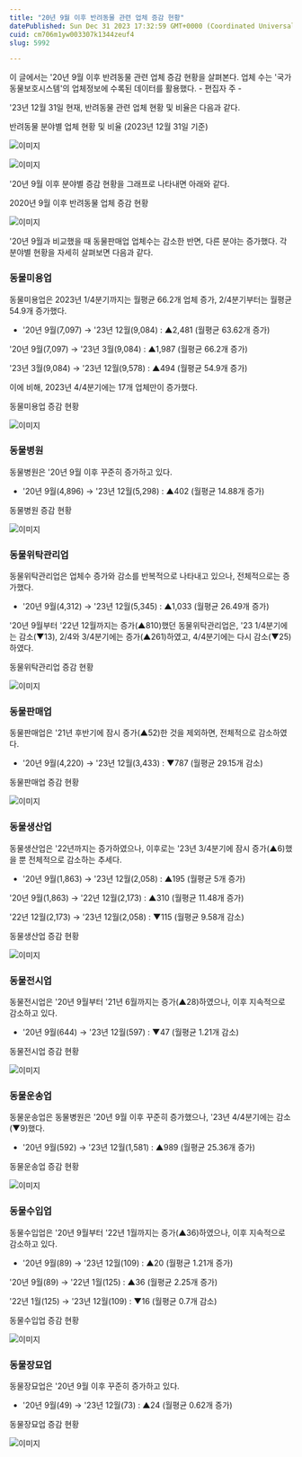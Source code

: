 ```yaml
---
title: "20년 9월 이후 반려동물 관련 업체 증감 현황"
datePublished: Sun Dec 31 2023 17:32:59 GMT+0000 (Coordinated Universal Time)
cuid: cm706m1yw003307k1344zeuf4
slug: 5992

---
```



이 글에서는 '20년 9월 이후 반려동물 관련 업체 증감 현황을 살펴본다. 업체 수는 '국가동물보호시스템'의 업체정보에 수록된 데이터를 활용했다. - 편집자 주 -

'23년 12월 31일 현재, 반려동물 관련 업체 현황 및 비율은 다음과 같다.

반려동물 분야별 업체 현황 및 비율 (2023년 12월 31일 기준)

![이미지](https://cdn.hashnode.com/res/hashnode/image/upload/v1739260178185/22b63eae-a7cb-4069-bbdc-2de5adcff64c.png)

![이미지](https://cdn.hashnode.com/res/hashnode/image/upload/v1739260179354/f547973e-832f-4268-881b-905f12f7afe1.png)

'20년 9월 이후 분야별 증감 현황을 그래프로 나타내면 아래와 같다.

2020년 9월 이후 반려동물 업체 증감 현황

![이미지](https://cdn.hashnode.com/res/hashnode/image/upload/v1739260180586/f2a9b860-7a47-4e0a-88b7-5f949357cfd9.png)

'20년 9월과 비교했을 때 동물판매업 업체수는 감소한 반면, 다른 분야는 증가했다. 각 분야별 현황을 자세히 살펴보면 다음과 같다.

### 동물미용업

동물미용업은 2023년 1/4분기까지는 월평균 66.2개 업체 증가, 2/4분기부터는 월평균 54.9개 증가했다.

* '20년 9월(7,097) → '23년 12월(9,084) : ▲2,481 (월평균 63.62개 증가)

'20년 9월(7,097) → '23년 3월(9,084) : ▲1,987 (월평균 66.2개 증가)

'23년 3월(9,084) → '23년 12월(9,578) : ▲494 (월평균 54.9개 증가)

이에 비해, 2023년 4/4분기에는 17개 업체만이 증가했다.

동물미용업 증감 현황

![이미지](https://cdn.hashnode.com/res/hashnode/image/upload/v1739260181750/54c21d33-67d3-4a3b-a938-735c6721560f.png)

### 동물병원

동물병원은 '20년 9월 이후 꾸준히 증가하고 있다.

* '20년 9월(4,896) → '23년 12월(5,298) : ▲402 (월평균 14.88개 증가)

동물병원 증감 현황

![이미지](https://cdn.hashnode.com/res/hashnode/image/upload/v1739260182910/c0132ab6-56cd-465d-b46f-c32b5f03654d.png)

### 동물위탁관리업

동물위탁관리업은 업체수 증가와 감소를 반복적으로 나타내고 있으나, 전체적으로는 증가했다.

* '20년 9월(4,312) → '23년 12월(5,345) : ▲1,033 (월평균 26.49개 증가)

'20년 9월부터 '22년 12월까지는 증가(▲810)했던 동물위탁관리업은, '23 1/4분기에는 감소(▼13), 2/4와 3/4분기에는 증가(▲261)하였고, 4/4분기에는 다시 감소(▼25)하였다.

동물위탁관리업 증감 현황

![이미지](https://cdn.hashnode.com/res/hashnode/image/upload/v1739260184334/3af02a8d-1240-4ea9-97d8-7d2a8127b8bc.png)

### 동물판매업

동물판매업은 '21년 후반기에 잠시 증가(▲52)한 것을 제외하면, 전체적으로 감소하였다.

* '20년 9월(4,220) → '23년 12월(3,433) : ▼787 (월평균 29.15개 감소)

동물판매업 증감 현황

![이미지](https://cdn.hashnode.com/res/hashnode/image/upload/v1739260186031/76d3b2f3-5bc2-4e9d-9bd9-51043651ca0a.png)

### 동물생산업

동물생산업은 '22년까지는 증가하였으나, 이후로는 '23년 3/4분기에 잠시 증가(▲6)했을 뿐 전체적으로 감소하는 추세다.

* '20년 9월(1,863) → '23년 12월(2,058) : ▲195 (월평균 5개 증가)

'20년 9월(1,863) → '22년 12월(2,173) : ▲310 (월평균 11.48개 증가)

'22년 12월(2,173) → '23년 12월(2,058) : ▼115 (월평균 9.58개 감소)

동물생산업 증감 현황

![이미지](https://cdn.hashnode.com/res/hashnode/image/upload/v1739260187148/ecf5f38e-42fc-4f94-96f5-774c141d1c94.png)

### 동물전시업

동물전시업은 '20년 9월부터 '21년 6월까지는 증가(▲28)하였으나, 이후 지속적으로 감소하고 있다.

* '20년 9월(644) → '23년 12월(597) : ▼47 (월평균 1.21개 감소)

동물전시업 증감 현황

![이미지](https://cdn.hashnode.com/res/hashnode/image/upload/v1739260188288/2b18f42b-1814-4957-a0b8-bc5252a8221c.png)

### 동물운송업

동물운송업은 동물병원은 '20년 9월 이후 꾸준히 증가했으나, '23년 4/4분기에는 감소(▼9)했다.

* '20년 9월(592) → '23년 12월(1,581) : ▲989 (월평균 25.36개 증가)

동물운송업 증감 현황

![이미지](https://cdn.hashnode.com/res/hashnode/image/upload/v1739260189565/6c543082-9b8c-481a-85e0-6a1f4fa3c8a0.png)

### 동물수입업

동물수입업은 '20년 9월부터 '22년 1월까지는 증가(▲36)하였으나, 이후 지속적으로 감소하고 있다.

* '20년 9월(89) → '23년 12월(109) : ▲20 (월평균 1.21개 증가)

'20년 9월(89) → '22년 1월(125) : ▲36 (월평균 2.25개 증가)

'22년 1월(125) → '23년 12월(109) : ▼16 (월평균 0.7개 감소)

동물수입업 증감 현황

![이미지](https://cdn.hashnode.com/res/hashnode/image/upload/v1739260190712/4b0c11db-550f-4ca0-b116-494f8f4fc45a.png)

### 동물장묘업

동물장묘업은 '20년 9월 이후 꾸준히 증가하고 있다.

* '20년 9월(49) → '23년 12월(73) : ▲24 (월평균 0.62개 증가)

동물장묘업 증감 현황

![이미지](https://cdn.hashnode.com/res/hashnode/image/upload/v1739260191842/8f330b83-05f3-4969-8b56-5994f6c38111.png)